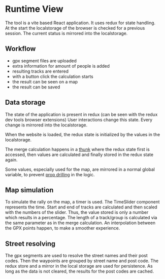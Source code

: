 # Runtime View

The tool is a vite based React application. It uses redux for state handling.
At the start the localstorage of the browser is checked for a previous session.
The current status is mirrored into the localstorage.

## Workflow

- gpx segment files are uploaded
- extra information for amount of people is added
- resulting tracks are entered
- with a button click the calculation starts
- the result can be seen on a map
- the result can be saved

## Data storage
The state of the application is present in redux (can be seen with the redux dev tools browser extensions)
User interactions change this state. Every change is mirrored into the localstorage.

When the website is loaded, the redux state is initialized by the values in the localstorage.

The merge calculation happens in a [thunk](https://redux.js.org/usage/writing-logic-thunks) where the redux state first is accessed, then values are calculated and finally stored in the redux state again.

Some values, especially used for the map, are mirrored in a normal global variable, to prevent [prop drilling](https://kentcdodds.com/blog/prop-drilling) in the logic.

## Map simulation

To simulate the rally on the map, a timer is used. The TimeSlider component represents the time.
Start and end of tracks are calculated and then scaled with the numbers of the slider.
Thus, the value stored is only a number which results in a percentage.
The length of a track/group is calculated via the same parameter as in the merge calculation.
An interpolation between the GPX points happen, to make a smoother experience.

## Street resolving

The gpx segments are used to resolve the street names and their post codes.
Then the waypoints are grouped by street name and post code.
The redux store and a mirror in the local storage are used for persistence.
As long as the data is not cleared, the results for the post codes are cached.

